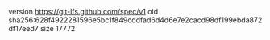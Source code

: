 version https://git-lfs.github.com/spec/v1
oid sha256:628f4922281596e5bc1f849cddfad6d4d6e7e2cacd98df199ebda872df17eed7
size 17772
